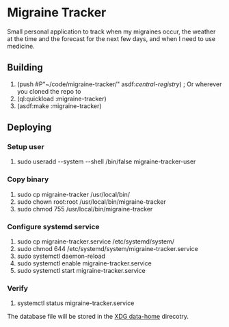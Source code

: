 # Migraine Tracker

Small personal application to track when my migraines occur, the weather at the time and the forecast for the next few days, and when I need to use medicine.

## Building

1. (push #P"~/code/migraine-tracker/" asdf:*central-registry*) ; Or wherever you cloned the repo to
2. (ql:quickload :migraine-tracker)
3. (asdf:make :migraine-tracker)

## Deploying

### Setup user

1. sudo useradd --system --shell /bin/false migraine-tracker-user

### Copy binary

1. sudo cp migraine-tracker /usr/local/bin/
2. sudo chown root:root /usr/local/bin/migraine-tracker
3. sudo chmod 755 /usr/local/bin/migraine-tracker

### Configure systemd service

1. sudo cp migraine-tracker.service /etc/systemd/system/
2. sudo chmod 644 /etc/systemd/system/migraine-tracker.service
3. sudo systemctl daemon-reload
4. sudo systemctl enable migraine-tracker.service
5. sudo systemctl start migraine-tracker.service

### Verify

1. systemctl status migraine-tracker.service

The database file will be stored in the [XDG data-home](https://specifications.freedesktop.org/basedir-spec/latest/) direcotry.
